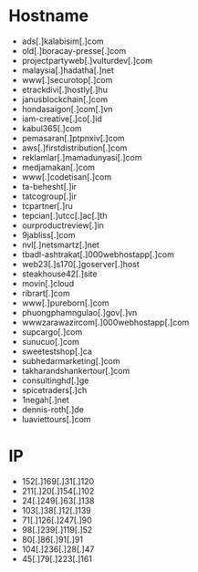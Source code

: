 # Hostname
- ads[.]kalabisim[.]com
- old[.]boracay-presse[.]com
- projectpartyweb[.]vulturdev[.]com
- malaysia[.]hadatha[.]net
- www[.]securotop[.]com
- etrackdivi[.]hostly[.]hu
- janusblockchain[.]com
- hondasaigon[.]com[.]vn
- iam-creative[.]co[.]id
- kabul365[.]com
- pemasaran[.]ptpnxiv[.]com
- aws[.]firstdistribution[.]com
- reklamlar[.]mamadunyasi[.]com
- medjamakan[.]com
- www[.]codetisan[.]com
- ta-behesht[.]ir
- tatcogroup[.]ir
- tcpartner[.]ru
- tepcian[.]utcc[.]ac[.]th
- ourproductreview[.]in
- 9jabliss[.]com
- nvl[.]netsmartz[.]net
- tbadl-ashtrakat[.]000webhostapp[.]com
- web23[.]s170[.]goserver[.]host
- steakhouse42[.]site
- movin[.]cloud
- ribrart[.]com
- www[.]pureborn[.]com
- phuongphamngulao[.]gov[.]vn
- wwwzarawazircom[.]000webhostapp[.]com
- supcargo[.]com
- sunucuo[.]com
- sweetestshop[.]ca
- subhedarmarketing[.]com
- takharandshankertour[.]com
- consultinghd[.]ge
- spicetraders[.]ch
- 1negah[.]net
- dennis-roth[.]de
- luaviettours[.]com

# IP
- 152[.]169[.]31[.]120
- 211[.]20[.]154[.]102
- 24[.]249[.]63[.]138
- 103[.]38[.]12[.]139
- 71[.]126[.]247[.]90
- 98[.]239[.]119[.]52
- 80[.]86[.]91[.]91
- 104[.]236[.]28[.]47
- 45[.]79[.]223[.]161
